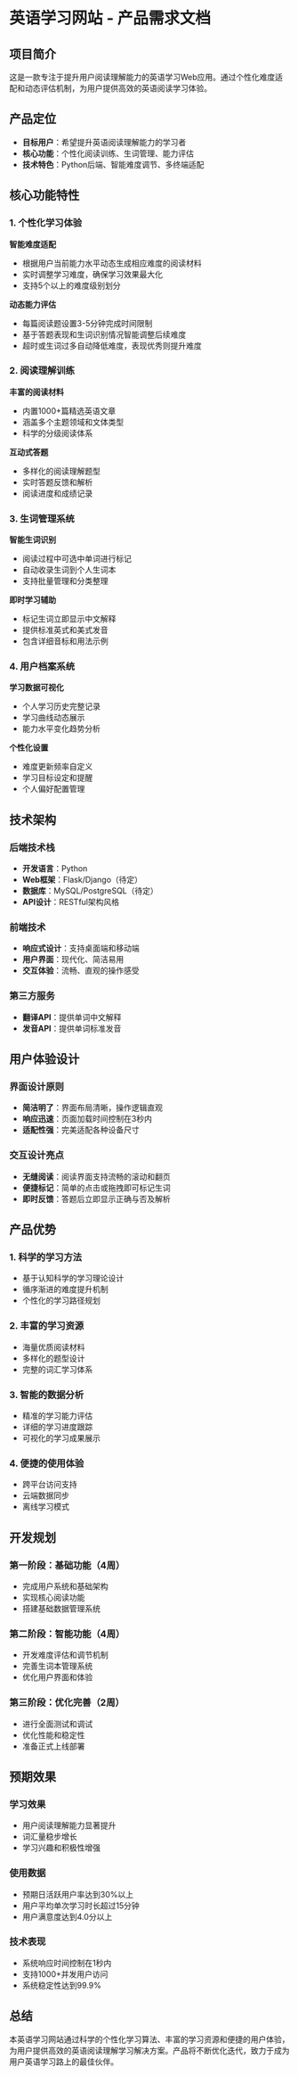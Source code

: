 # 英语学习网站 - 产品需求文档

## 项目简介

这是一款专注于提升用户阅读理解能力的英语学习Web应用。通过个性化难度适配和动态评估机制，为用户提供高效的英语阅读学习体验。

## 产品定位

- **目标用户**：希望提升英语阅读理解能力的学习者
- **核心功能**：个性化阅读训练、生词管理、能力评估
- **技术特色**：Python后端、智能难度调节、多终端适配

## 核心功能特性

### 1. 个性化学习体验

**智能难度适配**
- 根据用户当前能力水平动态生成相应难度的阅读材料
- 实时调整学习难度，确保学习效果最大化
- 支持5个以上的难度级别划分

**动态能力评估**
- 每篇阅读题设置3-5分钟完成时间限制
- 基于答题表现和生词识别情况智能调整后续难度
- 超时或生词过多自动降低难度，表现优秀则提升难度

### 2. 阅读理解训练

**丰富的阅读材料**
- 内置1000+篇精选英语文章
- 涵盖多个主题领域和文体类型
- 科学的分级阅读体系

**互动式答题**
- 多样化的阅读理解题型
- 实时答题反馈和解析
- 阅读进度和成绩记录

### 3. 生词管理系统

**智能生词识别**
- 阅读过程中可选中单词进行标记
- 自动收录生词到个人生词本
- 支持批量管理和分类整理

**即时学习辅助**
- 标记生词立即显示中文解释
- 提供标准英式和美式发音
- 包含详细音标和用法示例

### 4. 用户档案系统

**学习数据可视化**
- 个人学习历史完整记录
- 学习曲线动态展示
- 能力水平变化趋势分析

**个性化设置**
- 难度更新频率自定义
- 学习目标设定和提醒
- 个人偏好配置管理

## 技术架构

### 后端技术栈
- **开发语言**：Python
- **Web框架**：Flask/Django（待定）
- **数据库**：MySQL/PostgreSQL（待定）
- **API设计**：RESTful架构风格

### 前端技术
- **响应式设计**：支持桌面端和移动端
- **用户界面**：现代化、简洁易用
- **交互体验**：流畅、直观的操作感受

### 第三方服务
- **翻译API**：提供单词中文解释
- **发音API**：提供单词标准发音

## 用户体验设计

### 界面设计原则
- **简洁明了**：界面布局清晰，操作逻辑直观
- **响应迅速**：页面加载时间控制在3秒内
- **适配性强**：完美适配各种设备尺寸

### 交互设计亮点
- **无缝阅读**：阅读界面支持流畅的滚动和翻页
- **便捷标记**：简单的点击或拖拽即可标记生词
- **即时反馈**：答题后立即显示正确与否及解析

## 产品优势

### 1. 科学的学习方法
- 基于认知科学的学习理论设计
- 循序渐进的难度提升机制
- 个性化的学习路径规划

### 2. 丰富的学习资源
- 海量优质阅读材料
- 多样化的题型设计
- 完整的词汇学习体系

### 3. 智能的数据分析
- 精准的学习能力评估
- 详细的学习进度跟踪
- 可视化的学习成果展示

### 4. 便捷的使用体验
- 跨平台访问支持
- 云端数据同步
- 离线学习模式

## 开发规划

### 第一阶段：基础功能（4周）
- 完成用户系统和基础架构
- 实现核心阅读功能
- 搭建基础数据管理系统

### 第二阶段：智能功能（4周）
- 开发难度评估和调节机制
- 完善生词本管理系统
- 优化用户界面和体验

### 第三阶段：优化完善（2周）
- 进行全面测试和调试
- 优化性能和稳定性
- 准备正式上线部署

## 预期效果

### 学习效果
- 用户阅读理解能力显著提升
- 词汇量稳步增长
- 学习兴趣和积极性增强

### 使用数据
- 预期日活跃用户率达到30%以上
- 用户平均单次学习时长超过15分钟
- 用户满意度达到4.0分以上

### 技术表现
- 系统响应时间控制在1秒内
- 支持1000+并发用户访问
- 系统稳定性达到99.9%

## 总结

本英语学习网站通过科学的个性化学习算法、丰富的学习资源和便捷的用户体验，为用户提供高效的英语阅读理解学习解决方案。产品将不断优化迭代，致力于成为用户英语学习路上的最佳伙伴。
